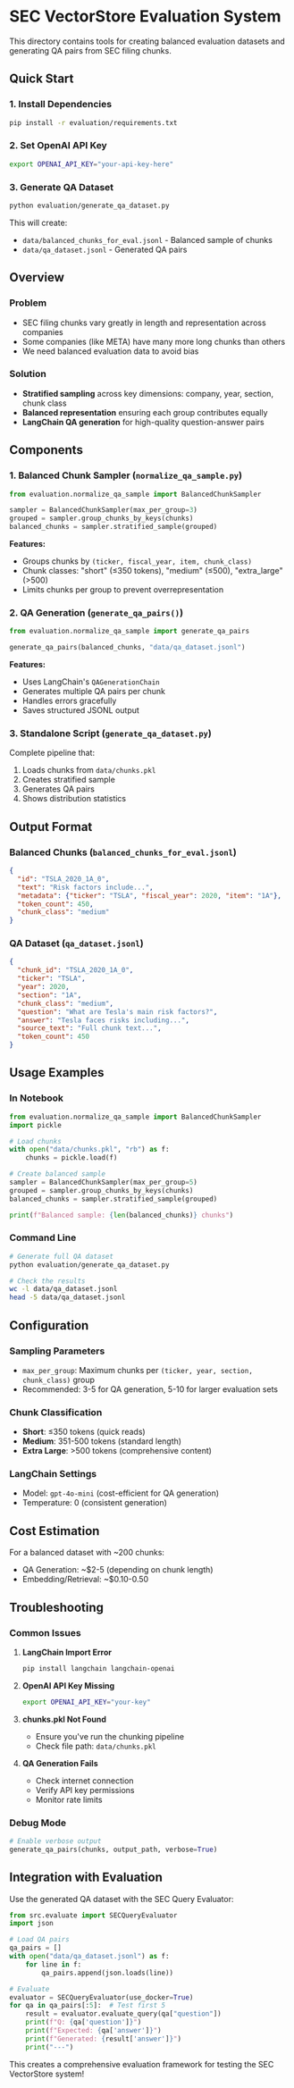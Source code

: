 # SEC VectorStore Evaluation System

This directory contains tools for creating balanced evaluation datasets and generating QA pairs from SEC filing chunks.

## Quick Start

### 1. Install Dependencies

```bash
pip install -r evaluation/requirements.txt
```

### 2. Set OpenAI API Key

```bash
export OPENAI_API_KEY="your-api-key-here"
```

### 3. Generate QA Dataset

```bash
python evaluation/generate_qa_dataset.py
```

This will create:
- `data/balanced_chunks_for_eval.jsonl` - Balanced sample of chunks
- `data/qa_dataset.jsonl` - Generated QA pairs

## Overview

### Problem
- SEC filing chunks vary greatly in length and representation across companies
- Some companies (like META) have many more long chunks than others
- We need balanced evaluation data to avoid bias

### Solution
- **Stratified sampling** across key dimensions: company, year, section, chunk class
- **Balanced representation** ensuring each group contributes equally
- **LangChain QA generation** for high-quality question-answer pairs

## Components

### 1. Balanced Chunk Sampler (`normalize_qa_sample.py`)

```python
from evaluation.normalize_qa_sample import BalancedChunkSampler

sampler = BalancedChunkSampler(max_per_group=3)
grouped = sampler.group_chunks_by_keys(chunks)
balanced_chunks = sampler.stratified_sample(grouped)
```

**Features:**
- Groups chunks by `(ticker, fiscal_year, item, chunk_class)`
- Chunk classes: "short" (≤350 tokens), "medium" (≤500), "extra_large" (>500)
- Limits chunks per group to prevent overrepresentation

### 2. QA Generation (`generate_qa_pairs()`)

```python
from evaluation.normalize_qa_sample import generate_qa_pairs

generate_qa_pairs(balanced_chunks, "data/qa_dataset.jsonl")
```

**Features:**
- Uses LangChain's `QAGenerationChain`
- Generates multiple QA pairs per chunk
- Handles errors gracefully
- Saves structured JSONL output

### 3. Standalone Script (`generate_qa_dataset.py`)

Complete pipeline that:
1. Loads chunks from `data/chunks.pkl`
2. Creates stratified sample
3. Generates QA pairs
4. Shows distribution statistics

## Output Format

### Balanced Chunks (`balanced_chunks_for_eval.jsonl`)
```json
{
  "id": "TSLA_2020_1A_0",
  "text": "Risk factors include...",
  "metadata": {"ticker": "TSLA", "fiscal_year": 2020, "item": "1A"},
  "token_count": 450,
  "chunk_class": "medium"
}
```

### QA Dataset (`qa_dataset.jsonl`)
```json
{
  "chunk_id": "TSLA_2020_1A_0",
  "ticker": "TSLA",
  "year": 2020,
  "section": "1A",
  "chunk_class": "medium",
  "question": "What are Tesla's main risk factors?",
  "answer": "Tesla faces risks including...",
  "source_text": "Full chunk text...",
  "token_count": 450
}
```

## Usage Examples

### In Notebook
```python
from evaluation.normalize_qa_sample import BalancedChunkSampler
import pickle

# Load chunks
with open("data/chunks.pkl", "rb") as f:
    chunks = pickle.load(f)

# Create balanced sample
sampler = BalancedChunkSampler(max_per_group=5)
grouped = sampler.group_chunks_by_keys(chunks)
balanced_chunks = sampler.stratified_sample(grouped)

print(f"Balanced sample: {len(balanced_chunks)} chunks")
```

### Command Line
```bash
# Generate full QA dataset
python evaluation/generate_qa_dataset.py

# Check the results
wc -l data/qa_dataset.jsonl
head -5 data/qa_dataset.jsonl
```

## Configuration

### Sampling Parameters
- `max_per_group`: Maximum chunks per `(ticker, year, section, chunk_class)` group
- Recommended: 3-5 for QA generation, 5-10 for larger evaluation sets

### Chunk Classification
- **Short**: ≤350 tokens (quick reads)
- **Medium**: 351-500 tokens (standard length)
- **Extra Large**: >500 tokens (comprehensive content)

### LangChain Settings
- Model: `gpt-4o-mini` (cost-efficient for QA generation)
- Temperature: 0 (consistent generation)

## Cost Estimation

For a balanced dataset with ~200 chunks:
- QA Generation: ~$2-5 (depending on chunk length)
- Embedding/Retrieval: ~$0.10-0.50

## Troubleshooting

### Common Issues

1. **LangChain Import Error**
   ```bash
   pip install langchain langchain-openai
   ```

2. **OpenAI API Key Missing**
   ```bash
   export OPENAI_API_KEY="your-key"
   ```

3. **chunks.pkl Not Found**
   - Ensure you've run the chunking pipeline
   - Check file path: `data/chunks.pkl`

4. **QA Generation Fails**
   - Check internet connection
   - Verify API key permissions
   - Monitor rate limits

### Debug Mode
```python
# Enable verbose output
generate_qa_pairs(chunks, output_path, verbose=True)
```

## Integration with Evaluation

Use the generated QA dataset with the SEC Query Evaluator:

```python
from src.evaluate import SECQueryEvaluator
import json

# Load QA pairs
qa_pairs = []
with open("data/qa_dataset.jsonl") as f:
    for line in f:
        qa_pairs.append(json.loads(line))

# Evaluate
evaluator = SECQueryEvaluator(use_docker=True)
for qa in qa_pairs[:5]:  # Test first 5
    result = evaluator.evaluate_query(qa["question"])
    print(f"Q: {qa['question']}")
    print(f"Expected: {qa['answer']}")
    print(f"Generated: {result['answer']}")
    print("---")
```

This creates a comprehensive evaluation framework for testing the SEC VectorStore system! 